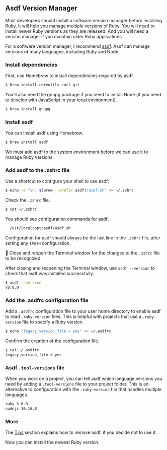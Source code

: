 ## Asdf Version Manager

Most developers should install a software version manager before installing Ruby. It will help you manage multiple versions of Ruby. You will need to install newer Ruby versions as they are released. And you will need a version manager if you maintain older Ruby applications.

For a software version manager, I recommend [asdf](https://asdf-vm.com/). Asdf can manage versions of many languages, including Ruby and Node.

### Install dependencies

First, use Homebrew to install dependencies required by asdf.

```bash
$ brew install coreutils curl git
```

You'll also need the gnupg package if you need to install Node (if you need to develop with JavaScript in your local environment).

```bash
$ brew install gnupg
```

### Install asdf

You can install asdf using Homebrew.

```bash
$ brew install asdf
```

We must add asdf to the system environment before we can use it to manage Ruby versions.

### Add asdf to the .zshrc file

Use a shortcut to configure your shell to use asdf:

```bash
$ echo -e "\n. $(brew --prefix asdf)/asdf.sh" >> ~/.zshrc
```

Check the `.zshrc` file.

```bash
$ cat ~/.zshrc
```

You should see configuration commands for asdf:

```bash
. /usr/local/opt/asdf/asdf.sh
```

Configuration for asdf should always be the last line in the `.zshrc` file, after setting any `$PATH` configuration.

🚩 Close and reopen the Terminal window for the changes to the `.zshrc` file to be recognized.

After closing and reopening the Terminal window, use `asdf --version` to check that asdf was installed successfully.

```bash
$ asdf --version
v0.8.0
```

### Add the .asdfrc configuration file

Add a `.asdfrc` configuration file to your user home directory to enable asdf to read `.ruby-version` files. This is helpful with projects that use a `.ruby-version` file to specify a Ruby version.

```bash
$ echo "legacy_version_file = yes" >> ~/.asdfrc
```

Confirm the creation of the configuration file.

```bash
$ cat ~/.asdfrc
legacy_version_file = yes
```

### Asdf `.tool-versions` file

When you work on a project, you can tell asdf which language versions you need by adding a `.tool-versions` file to your project folder. This is an alternative to configuration with the `.ruby-version` file that handles multiple languages.

```bash
ruby 3.0.0
nodejs 10.16.0
```

### More

The [Tips](/ruby/8.html) section explains how to remove asdf, if you decide not to use it.

Now you can install the newest Ruby version.
